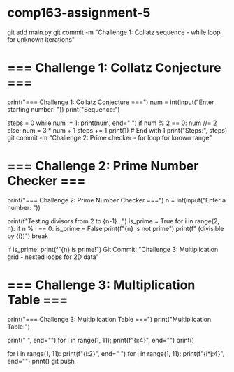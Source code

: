 # comp163-assignment-5
git add main.py
git commit -m "Challenge 1: Collatz sequence - while loop for unknown iterations"
# === Challenge 1: Collatz Conjecture ===
print("=== Challenge 1: Collatz Conjecture ===")
num = int(input("Enter starting number: "))
print("Sequence:")

steps = 0
while num != 1:
    print(num, end=" ")
    if num % 2 == 0:
        num //= 2
    else:
        num = 3 * num + 1
    steps += 1
print(1)  # End with 1
print("Steps:", steps)
git commit -m "Challenge 2: Prime checker - for loop for known range"
# === Challenge 2: Prime Number Checker ===
print("=== Challenge 2: Prime Number Checker ===")
n = int(input("Enter a number: "))

print(f"Testing divisors from 2 to {n-1}...")
is_prime = True
for i in range(2, n):
    if n % i == 0:
        is_prime = False
        print(f"{n} is not prime")
        print(f" (divisible by {i})")
        break

if is_prime:
    print(f"{n} is prime!")
Git Commit: "Challenge 3: Multiplication grid - nested loops for 2D data"
# === Challenge 3: Multiplication Table ===
print("=== Challenge 3: Multiplication Table ===")
print("Multiplication Table:")

print("     ", end="")
for i in range(1, 11):
    print(f"{i:4}", end="")
print()


for i in range(1, 11):
    print(f"{i:2}", end="  ")
    for j in range(1, 11):
        print(f"{i*j:4}", end="")
    print()
git push

